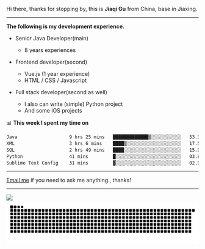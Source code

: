 Hi there, thanks for stopping by, this is **Jiaqi Gu** from China, base in Jiaxing.

---

**The following is my development experience.**

- Senior Java Developer(main)
  - 8 years experiences

- Frontend developer(second)
  - Vue.js (1 year experience)
  - HTML / CSS / Javascript
  
- Full stack developer(second as well)
  - I also can write (simple) Python project
  - And some iOS projects

📊 **This week I spent my time on**
<!--START_SECTION:waka-->

```txt
Java                   9 hrs 25 mins   █████████████▒░░░░░░░░░░░   53.32 %
XML                    3 hrs 6 mins    ████▒░░░░░░░░░░░░░░░░░░░░   17.55 %
SQL                    2 hrs 49 mins   ████░░░░░░░░░░░░░░░░░░░░░   15.97 %
Python                 41 mins         █░░░░░░░░░░░░░░░░░░░░░░░░   03.86 %
Sublime Text Config    31 mins         ▓░░░░░░░░░░░░░░░░░░░░░░░░   02.99 %
```

<!--END_SECTION:waka-->

---

[Email me](mailto:htk2klwgr@mozmail.com?subject=Hiring_from_GitHub) if you need to ask me anything., thanks!

---

![]( https://visitor-badge.glitch.me/badge?page_id=githubgujiaqi)
![]( https://github.com/droid-Q/droid-Q/raw/output/github-contribution-grid-snake.svg#gh-dark-mode-only)
